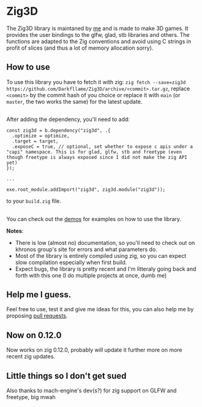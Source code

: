 # Zig3D

The Zig3D library is maintaned by [me](https://github.com/Darkfllame/) and is made to make 3D games. It provides the user bindings to the glfw, glad, stb libraries and others. The functions are adapted to the Zig conventions and avoid using C strings in profit of slices (and thus a lot of memory allocation sorry).

## How to use

To use this library you have to fetch it with zig: `zig fetch --save=zig3d https://github.com/Darkfllame/Zig3D/archive/<commit>.tar.gz`, replace `<commit>` by the commit hash of you choice or replace it with `main` (or `master`, the two works the same) for the latest update.

##

After adding the dependency, you'll need to add:

```zig
const zig3d = b.dependency("zig3d", .{
  .optimize = optimize,
  .target = target,
  .exposeC = true, // optional, set whether to expose c apis under a "capi" namespace. This is for glad, glfw, stb and freetype (even though freetype is always exposed since I did not make the zig API yet)
});

...

exe.root_module.addImport("zig3d", zig3d.module("zig3d"));
```

to your `build.zig` file.

##

You can check out the [demos](examples/) for examples on how to use the library.

**Notes**:

- There is low (almost no) documentation, so you'll need to check out on khronos group's site for errors and what parameters do.
- Most of the library is entirely compiled using zig, so you can expect slow compilation especially when first build.
- Expect bugs, the library is pretty recent and I'm litteraly going back and forth with this one (I do multiple projects at once, dumb me)

## Help me I guess.

Feel free to use, test it and give me ideas for this, you can also help me by proposing [pull requests](https://github.com/Darkfllame/Zig3D/pulls).

## Now on 0.12.0

Now works on zig 0.12.0, probably will update it further more on more recent zig updates.

## Little things so I don't get sued

Also thanks to mach-engine's dev(s?) for zig support on GLFW and freetype, big mwah
